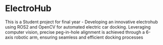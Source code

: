 # ElectroHub
This is a Student project for final year - Developing an innovative electrohub using ROS2 and OpenCV for automated electric car docking. Leveraging computer vision, precise peg-in-hole alignment is achieved through a 6-axis robotic arm, ensuring seamless and efficient docking processes
